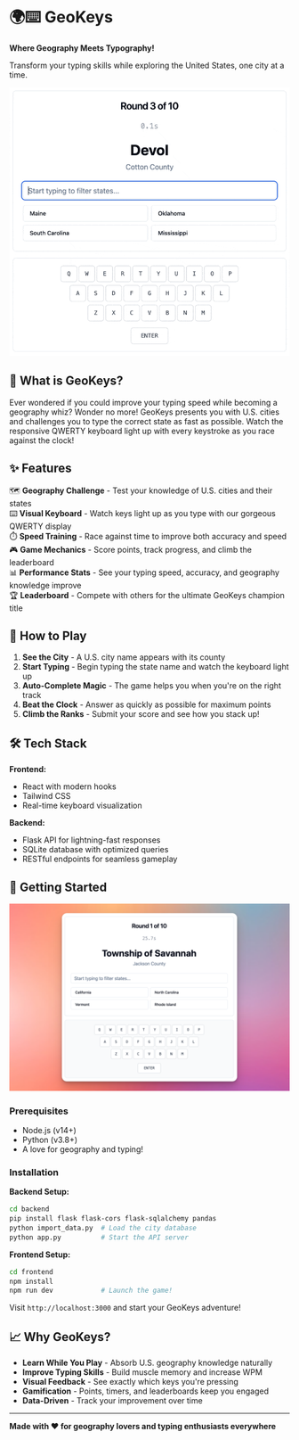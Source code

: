 # 🌍⌨️ GeoKeys

**Where Geography Meets Typography!**

Transform your typing skills while exploring the United States, one city at a time. 

![Screenshot](img/game_play.gif)

## 🎯 What is GeoKeys?

Ever wondered if you could improve your typing speed while becoming a geography whiz? Wonder no more! GeoKeys presents you with U.S. cities and challenges you to type the correct state as fast as possible. Watch the responsive QWERTY keyboard light up with every keystroke as you race against the clock!

## ✨ Features

🗺️ **Geography Challenge** - Test your knowledge of U.S. cities and their states  
⌨️ **Visual Keyboard** - Watch keys light up as you type with our gorgeous QWERTY display  
⏱️ **Speed Training** - Race against time to improve both accuracy and speed  
🎮 **Game Mechanics** - Score points, track progress, and climb the leaderboard  
📊 **Performance Stats** - See your typing speed, accuracy, and geography knowledge improve  
🏆 **Leaderboard** - Compete with others for the ultimate GeoKeys champion title  

## 🚀 How to Play

1. **See the City** - A U.S. city name appears with its county
2. **Start Typing** - Begin typing the state name and watch the keyboard light up
3. **Auto-Complete Magic** - The game helps you when you're on the right track
4. **Beat the Clock** - Answer as quickly as possible for maximum points
5. **Climb the Ranks** - Submit your score and see how you stack up!

## 🛠️ Tech Stack

**Frontend:**
- React with modern hooks
- Tailwind CSS
- Real-time keyboard visualization

**Backend:**
- Flask API for lightning-fast responses
- SQLite database with optimized queries
- RESTful endpoints for seamless gameplay

## 🏁 Getting Started

![Screenshot](img/02.png)

### Prerequisites
- Node.js (v14+)
- Python (v3.8+)
- A love for geography and typing!

### Installation

**Backend Setup:**
```bash
cd backend
pip install flask flask-cors flask-sqlalchemy pandas
python import_data.py  # Load the city database
python app.py          # Start the API server
```

**Frontend Setup:**
```bash
cd frontend
npm install
npm run dev            # Launch the game!
```

Visit `http://localhost:3000` and start your GeoKeys adventure!

## 📈 Why GeoKeys?

- **Learn While You Play** - Absorb U.S. geography knowledge naturally
- **Improve Typing Skills** - Build muscle memory and increase WPM
- **Visual Feedback** - See exactly which keys you're pressing
- **Gamification** - Points, timers, and leaderboards keep you engaged
- **Data-Driven** - Track your improvement over time

---

**Made with ❤️ for geography lovers and typing enthusiasts everywhere**